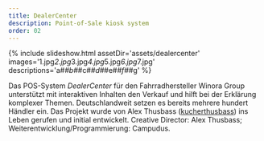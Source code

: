 ```yaml
---
title: DealerCenter
description: Point-of-Sale kiosk system
order: 02
---
```


{% include slideshow.html assetDir='assets/dealercenter' images='1.jpg*2.jpg*3.jpg*4.jpg*5.jpg*6.jpg*7.jpg' descriptions='a#*#b#*#c#*#d#*#e#*#f#*#g' %}

Das POS-System _DealerCenter_ für den Fahrradhersteller Winora Group unterstützt mit interaktiven Inhalten den Verkauf und hilft bei der Erklärung komplexer Themen. Deutschlandweit setzen es bereits mehrere hundert Händler ein. Das Projekt wurde von Alex Thusbass ([kucherthusbass](http://www.kucherthusbass.de/)) ins Leben gerufen und initial entwickelt. Creative Director: Alex Thusbass; Weiterentwicklung/Programmierung: Campudus.
